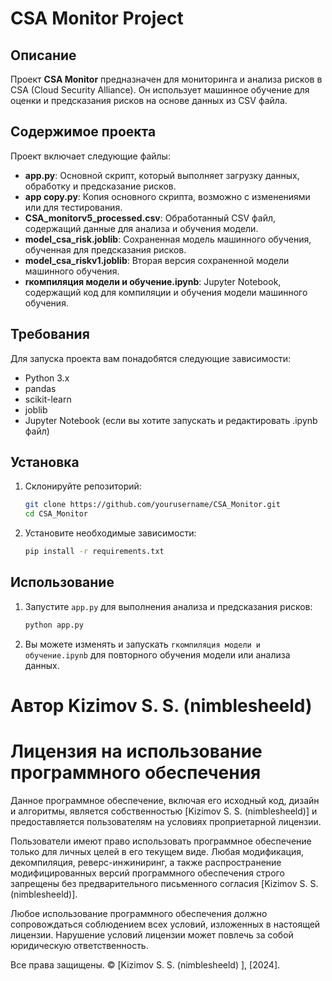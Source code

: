 # CSA Monitor Project

## Описание
Проект **CSA Monitor** предназначен для мониторинга и анализа рисков в CSA (Cloud Security Alliance). Он использует машинное обучение для оценки и предсказания рисков на основе данных из CSV файла.

## Содержимое проекта
Проект включает следующие файлы:

- **app.py**: Основной скрипт, который выполняет загрузку данных, обработку и предсказание рисков.
- **app copy.py**: Копия основного скрипта, возможно с изменениями или для тестирования.
- **CSA_monitorv5_processed.csv**: Обработанный CSV файл, содержащий данные для анализа и обучения модели.
- **model_csa_risk.joblib**: Сохраненная модель машинного обучения, обученная для предсказания рисков.
- **model_csa_riskv1.joblib**: Вторая версия сохраненной модели машинного обучения.
- **rкомпиляция модели и обучение.ipynb**: Jupyter Notebook, содержащий код для компиляции и обучения модели машинного обучения.

## Требования
Для запуска проекта вам понадобятся следующие зависимости:
- Python 3.x
- pandas
- scikit-learn
- joblib
- Jupyter Notebook (если вы хотите запускать и редактировать .ipynb файл)

## Установка
1. Склонируйте репозиторий:
    ```bash
    git clone https://github.com/yourusername/CSA_Monitor.git
    cd CSA_Monitor
    ```
2. Установите необходимые зависимости:
    ```bash
    pip install -r requirements.txt
    ```

## Использование
1. Запустите `app.py` для выполнения анализа и предсказания рисков:
    ```bash
    python app.py
    ```
2. Вы можете изменять и запускать `rкомпиляция модели и обучение.ipynb` для повторного обучения модели или анализа данных.

# Автор Kizimov S. S. (nimblesheeld)

# Лицензия на использование программного обеспечения

Данное программное обеспечение, включая его исходный код, дизайн и алгоритмы, является собственностью [Kizimov S. S. (nimblesheeld)] и предоставляется пользователям на условиях проприетарной лицензии.

Пользователи имеют право использовать программное обеспечение только для личных  целей в его текущем виде. Любая модификация, декомпиляция, реверс-инжиниринг, а также распространение модифицированных версий программного обеспечения строго запрещены без предварительного письменного согласия [Kizimov S. S. (nimblesheeld)].

Любое использование программного обеспечения должно сопровождаться соблюдением всех условий, изложенных в настоящей лицензии. Нарушение условий лицензии может повлечь за собой юридическую ответственность.

Все права защищены. © [Kizimov S. S. (nimblesheeld) ], [2024].